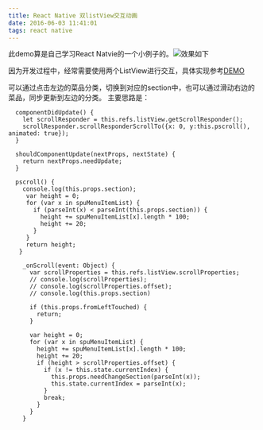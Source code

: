 ```yaml
---
title: React Native 双listView交互动画
date: 2016-06-03 11:41:01
tags: react native
---
```

此demo算是自己学习React Natvie的一个小例子的。![效果如下](http://o981ibvmi.bkt.clouddn.com/doubleListViewdemo.gif)

因为开发过程中，经常需要使用两个ListView进行交互，具体实现参考[DEMO](https://github.com/theewind/RCTDoubleListViewDemo)

可以通过点击左边的菜品分类，切换到对应的section中，也可以通过滑动右边的菜品，同步更新到左边的分类。
主要思路是：

```
  componentDidUpdate() {
    let scrollResponder = this.refs.listView.getScrollResponder();
    scrollResponder.scrollResponderScrollTo({x: 0, y:this.pscroll(), animated: true});
  }

  shouldComponentUpdate(nextProps, nextState) {
    return nextProps.needUpdate;
  }

  pscroll() {
    console.log(this.props.section);
     var height = 0;
     for (var x in spuMenuItemList) {
       if (parseInt(x) < parseInt(this.props.section)) {
         height += spuMenuItemList[x].length * 100;
         height += 20;
       }
     }
     return height;
   }
   
    _onScroll(event: Object) {
      var scrollProperties = this.refs.listView.scrollProperties;
      // console.log(scrollProperties);
      // console.log(scrollProperties.offset);
      // console.log(this.props.section)

      if (this.props.fromLeftTouched) {
        return;
      }

      var height = 0;
      for (var x in spuMenuItemList) {
        height += spuMenuItemList[x].length * 100;
        height += 20;
        if (height > scrollProperties.offset) {
          if (x != this.state.currentIndex) {
            this.props.needChangeSection(parseInt(x));
            this.state.currentIndex = parseInt(x);
          }
          break;
        }
      }
    }
```